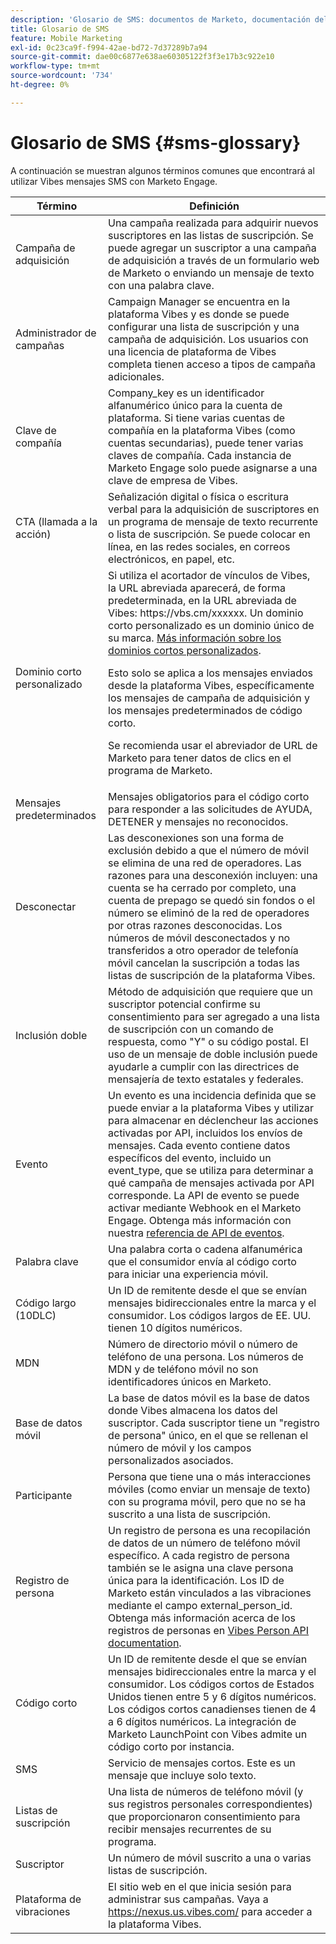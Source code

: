 ```yaml
---
description: 'Glosario de SMS: documentos de Marketo, documentación del producto'
title: Glosario de SMS
feature: Mobile Marketing
exl-id: 0c23ca9f-f994-42ae-bd72-7d37289b7a94
source-git-commit: dae00c6877e638ae60305122f3f3e17b3c922e10
workflow-type: tm+mt
source-wordcount: '734'
ht-degree: 0%

---
```


# Glosario de SMS {#sms-glossary}

A continuación se muestran algunos términos comunes que encontrará al utilizar Vibes mensajes SMS con Marketo Engage.

<table>
<thead>
  <tr>
    <th>Término</th>
    <th>Definición</th>
  </tr>
</thead>
<tbody>
  <tr>
    <td>Campaña de adquisición</td>
    <td>Una campaña realizada para adquirir nuevos suscriptores en las listas de suscripción. Se puede agregar un suscriptor a una campaña de adquisición a través de un formulario web de Marketo o enviando un mensaje de texto con una palabra clave.</td>
  </tr>
  <tr>
    <td>Administrador de campañas</td>
    <td>Campaign Manager se encuentra en la plataforma Vibes y es donde se puede configurar una lista de suscripción y una campaña de adquisición. Los usuarios con una licencia de plataforma de Vibes completa tienen acceso a tipos de campaña adicionales.</td>
  </tr>
  <tr>
    <td>Clave de compañía</td>
    <td>Company_key es un identificador alfanumérico único para la cuenta de plataforma. Si tiene varias cuentas de compañía en la plataforma Vibes (como cuentas secundarias), puede tener varias claves de compañía. Cada instancia de Marketo Engage solo puede asignarse a una clave de empresa de Vibes.</td>
  </tr>
  <tr>
    <td>CTA (llamada a la acción)</td>
    <td>Señalización digital o física o escritura verbal para la adquisición de suscriptores en un programa de mensaje de texto recurrente o lista de suscripción. Se puede colocar en línea, en las redes sociales, en correos electrónicos, en papel, etc.</td>
  </tr>
  <tr>
    <td>Dominio corto personalizado</td>
    <td>Si utiliza el acortador de vínculos de Vibes, la URL abreviada aparecerá, de forma predeterminada, en la URL abreviada de Vibes: https://vbs.cm/xxxxxx. Un dominio corto personalizado es un dominio único de su marca. <a href="https://developer-platform.vibes.com/docs/creating-a-custom-short-domain">Más información sobre los dominios cortos personalizados</a>.<p>
    Esto solo se aplica a los mensajes enviados desde la plataforma Vibes, específicamente los mensajes de campaña de adquisición y los mensajes predeterminados de código corto.<p>
    Se recomienda usar el abreviador de URL de Marketo para tener datos de clics en el programa de Marketo.</td>
  </tr>
  <tr>
    <td>Mensajes predeterminados</td>
    <td>Mensajes obligatorios para el código corto para responder a las solicitudes de AYUDA, DETENER y mensajes no reconocidos.</td>
  </tr>
  <tr>
    <td>Desconectar</td>
    <td>Las desconexiones son una forma de exclusión debido a que el número de móvil se elimina de una red de operadores. Las razones para una desconexión incluyen: una cuenta se ha cerrado por completo, una cuenta de prepago se quedó sin fondos o el número se eliminó de la red de operadores por otras razones desconocidas. Los números de móvil desconectados y no transferidos a otro operador de telefonía móvil cancelan la suscripción a todas las listas de suscripción de la plataforma Vibes.</td>
  </tr>
  <tr>
    <td>Inclusión doble</td>
    <td>Método de adquisición que requiere que un suscriptor potencial confirme su consentimiento para ser agregado a una lista de suscripción con un comando de respuesta, como "Y" o su código postal. El uso de un mensaje de doble inclusión puede ayudarle a cumplir con las directrices de mensajería de texto estatales y federales.</td>
  </tr>
  <tr>
    <td>Evento</td>
    <td>Un evento es una incidencia definida que se puede enviar a la plataforma Vibes y utilizar para almacenar en déclencheur las acciones activadas por API, incluidos los envíos de mensajes. Cada evento contiene datos específicos del evento, incluido un event_type, que se utiliza para determinar a qué campaña de mensajes activada por API corresponde. La API de evento se puede activar mediante Webhook en el Marketo Engage. Obtenga más información con nuestra <a href="https://developer-platform.vibes.com/reference/event-api">referencia de API de eventos</a>.</td>
  </tr>
  <tr>
    <td>Palabra clave</td>
    <td>Una palabra corta o cadena alfanumérica que el consumidor envía al código corto para iniciar una experiencia móvil.</td>
  </tr>
  <tr>
    <td>Código largo (10DLC)</td>
    <td>Un ID de remitente desde el que se envían mensajes bidireccionales entre la marca y el consumidor. Los códigos largos de EE. UU. tienen 10 dígitos numéricos.</td>
  </tr>
  <tr>
    <td>MDN</td>
    <td>Número de directorio móvil o número de teléfono de una persona. Los números de MDN y de teléfono móvil no son identificadores únicos en Marketo.</td>
  </tr>
  <tr>
    <td>Base de datos móvil</td>
    <td>La base de datos móvil es la base de datos donde Vibes almacena los datos del suscriptor. Cada suscriptor tiene un "registro de persona" único, en el que se rellenan el número de móvil y los campos personalizados asociados.</td>
  </tr>
  <tr>
    <td>Participante</td>
    <td>Persona que tiene una o más interacciones móviles (como enviar un mensaje de texto) con su programa móvil, pero que no se ha suscrito a una lista de suscripción.</td>
  </tr>
  <tr>
    <td>Registro de persona</td>
    <td>Un registro de persona es una recopilación de datos de un número de teléfono móvil específico. A cada registro de persona también se le asigna una clave persona única para la identificación. Los ID de Marketo están vinculados a las vibraciones mediante el campo external_person_id. Obtenga más información acerca de los registros de personas en <a href="https://developer-platform.vibes.com/reference/person-api">Vibes Person API documentation</a>.</td>
  </tr>
  <tr>
    <td>Código corto</td>
    <td>Un ID de remitente desde el que se envían mensajes bidireccionales entre la marca y el consumidor. Los códigos cortos de Estados Unidos tienen entre 5 y 6 dígitos numéricos. Los códigos cortos canadienses tienen de 4 a 6 dígitos numéricos. La integración de Marketo LaunchPoint con Vibes admite un código corto por instancia.</td>
  </tr>
  <tr>
    <td>SMS</td>
    <td>Servicio de mensajes cortos. Este es un mensaje que incluye solo texto.</td>
  </tr>
  <tr>
    <td>Listas de suscripción</td>
    <td>Una lista de números de teléfono móvil (y sus registros personales correspondientes) que proporcionaron consentimiento para recibir mensajes recurrentes de su programa.</td>
  </tr>
  <tr>
    <td>Suscriptor</td>
    <td>Un número de móvil suscrito a una o varias listas de suscripción.</td>
  </tr>
  <tr>
    <td>Plataforma de vibraciones</td>
    <td>El sitio web en el que inicia sesión para administrar sus campañas. Vaya a <a href="https://nexus.us.vibes.com/">https://nexus.us.vibes.com/</a> para acceder a la plataforma Vibes.</td>
  </tr>
</tbody>
</table>
